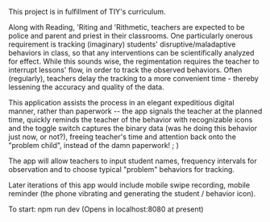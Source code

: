 This project is in fulfillment of TIY's curriculum.  

Along with Reading, 'Riting and 'Rithmetic, teachers are expected to be police and parent and priest in their classrooms.  One particularly onerous requirement is tracking (imaginary) students' disruptive/maladaptive behaviors in class, so that any interventions can be scientifically analyzed for effect. While this sounds wise, the regimentation requires the teacher to interrupt lessons' flow, in order to track the observed behaviors.  Often (regularly), teachers delay the tracking to a more convenient time - thereby lessening the accuracy and quality of the data.

This application assists the process in an elegant expeditious digital manner, rather than paperwork -- the app signals the teacher at the planned time, quickly reminds the teacher of the behavior with recognizable icons and the toggle switch captures the binary data (was he doing this behavior just now, or not?), freeing teacher's time and attention back onto the "problem child", instead of the damn paperwork! ; )

The app will allow teachers to input student names, frequency intervals for observation and to choose typical "problem" behaviors for tracking.

Later iterations of this app would include mobile swipe recording, mobile reminder (the phone vibrating and generating the student / behavior icon).



To start:
npm run dev
(Opens in localhost:8080 at present)

